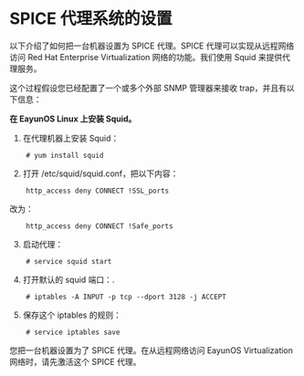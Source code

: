 # SPICE 代理系统的设置

以下介绍了如何把一台机器设置为 SPICE 代理。SPICE 代理可以实现从远程网络访问 Red Hat Enterprise Virtualization 网络的功能。我们使用 Squid 来提供代理服务。

这个过程假设您已经配置了一个或多个外部 SNMP 管理器来接收 trap，并且有以下信息：

**在 EayunOS Linux 上安装 Squid。**

1. 在代理机器上安装 Squid：

```
    # yum install squid
```
	
2. 打开 /etc/squid/squid.conf，把以下内容：

```
	http_access deny CONNECT !SSL_ports
```

   改为：

```
	http_access deny CONNECT !Safe_ports
```
   
3. 启动代理：

```
	# service squid start
```
	
4. 打开默认的 squid 端口：.

```
	# iptables -A INPUT -p tcp --dport 3128 -j ACCEPT
```
	
5. 保存这个 iptables 的规则：

```
	# service iptables save
```
	
您把一台机器设置为了 SPICE 代理。在从远程网络访问 EayunOS Virtualization 网络时，请先激活这个 SPICE 代理。